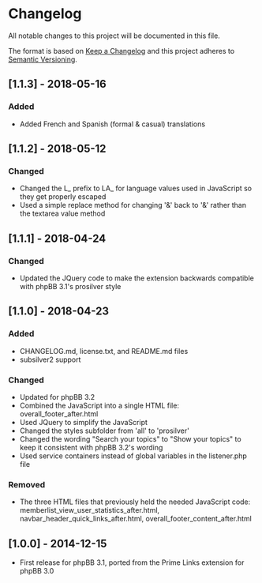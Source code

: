 # Changelog
All notable changes to this project will be documented in this file.

The format is based on [Keep a Changelog](http://keepachangelog.com/en/1.0.0/)
and this project adheres to [Semantic Versioning](http://semver.org/spec/v2.0.0.html).

## [1.1.3] - 2018-05-16
### Added
- Added French and Spanish (formal & casual) translations

## [1.1.2] - 2018-05-12
### Changed
- Changed the L_ prefix to LA_ for language values used in JavaScript so they get properly escaped
- Used a simple replace method for changing '&amp;' back to '&' rather than the textarea value method

## [1.1.1] - 2018-04-24
### Changed
- Updated the JQuery code to make the extension backwards compatible with phpBB 3.1's prosilver style

## [1.1.0] - 2018-04-23
### Added
- CHANGELOG.md, license.txt, and README.md files
- subsilver2 support

### Changed
- Updated for phpBB 3.2
- Combined the JavaScript into a single HTML file: overall_footer_after.html
- Used JQuery to simplify the JavaScript
- Changed the styles subfolder from 'all' to 'prosilver'
- Changed the wording "Search your topics" to "Show your topics" to keep it consistent with phpBB 3.2's wording
- Used service containers instead of global variables in the listener.php file

### Removed
- The three HTML files that previously held the needed JavaScript code: memberlist_view_user_statistics_after.html, navbar_header_quick_links_after.html, overall_footer_content_after.html

## [1.0.0] - 2014-12-15
- First release for phpBB 3.1, ported from the Prime Links extension for phpBB 3.0
